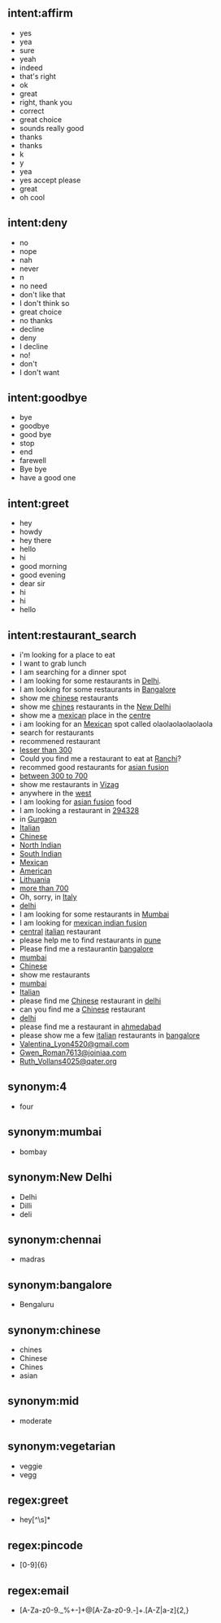 ## intent:affirm
- yes
- yea
- sure
- yeah
- indeed
- that's right
- ok
- great
- right, thank you
- correct
- great choice
- sounds really good
- thanks
- thanks
- k
- y
- yea
- yes accept please
- great
- oh cool
## intent:deny
- no
- nope
- nah
- never
- n
- no need
- don't like that
- I don't think so
- great choice
- no thanks
- decline
- deny
- I decline
- no!
- don't
- I don't want

## intent:goodbye
- bye
- goodbye
- good bye
- stop
- end
- farewell
- Bye bye
- have a good one

## intent:greet
- hey
- howdy
- hey there
- hello
- hi
- good morning
- good evening
- dear sir
- hi
- hi
- hello

## intent:restaurant_search
- i'm looking for a place to eat
- I want to grab lunch
- I am searching for a dinner spot
- I am looking for some restaurants in [Delhi](location).
- I am looking for some restaurants in [Bangalore](location)
- show me [chinese](cuisine:Chinese) restaurants
- show me [chines](cuisine:Chinese) restaurants in the [New Delhi](location:Delhi)
- show me a [mexican](cuisine:Mexican) place in the [centre](location)
- i am looking for an [Mexican](cuisine:Mexican) spot called olaolaolaolaolaola
- search for restaurants
- recommened restaurant
- [lesser than 300](budget) 
- Could you find me a restaurant to eat at [Ranchi](location)?
- recommed good restaurants for [asian fusion](cuisine:Chinese)
- [between 300 to 700](budget)
- show me restaurants in [Vizag](location)
- anywhere in the [west](location)
- I am looking for [asian fusion](cuisine:Chinese) food
- I am looking a restaurant in [294328](location)
- in [Gurgaon](location)
- [Italian](cuisine:Italian)
- [Chinese](cuisine:Chinese)
- [North Indian](cuisine)
- [South Indian](cuisine)
- [Mexican](cuisine)
- [American](cuisine)
- [Lithuania](location)
- [more than 700](budget)
- Oh, sorry, in [Italy](location)
- [delhi](location)
- I am looking for some restaurants in [Mumbai](location)
- I am looking for [mexican indian fusion](cuisine:Mexican)
- [central](location) [italian](cuisine:Italian) restaurant
- please help me to find restaurants in [pune](location)
- Please find me a restaurantin [bangalore](location)
- [mumbai](location)
- [Chinese](cuisine:Chinese)
- show me restaurants
- [mumbai](location)
- [Italian](cuisine:Italian)
- please find me [Chinese](cuisine:Chinese) restaurant in [delhi](location)
- can you find me a [Chinese](cuisine:Chinese) restaurant
- [delhi](location)
- please find me a restaurant in [ahmedabad](location)
- please show me a few [italian](cuisine:Italian) restaurants in [bangalore](location)
- [Valentina_Lyon4520@gmail.com](email)
- [Gwen_Roman7613@joiniaa.com](email)
- [Ruth_Vollans4025@qater.org](email)
## synonym:4
- four

## synonym:mumbai
- bombay

## synonym:New Delhi
- Delhi
- Dilli
- deli
## synonym:chennai
 - madras

## synonym:bangalore
- Bengaluru

## synonym:chinese
- chines
- Chinese
- Chines
- asian

## synonym:mid
- moderate

## synonym:vegetarian
- veggie
- vegg

## regex:greet
- hey[^\s]*

## regex:pincode
- [0-9]{6}

## regex:email
-  [A-Za-z0-9._%+-]+@[A-Za-z0-9.-]+\.[A-Z|a-z]{2,}